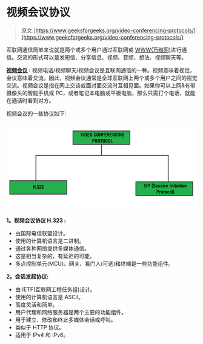 # 视频会议协议

> 原文:[https://www.geeksforgeeks.org/video-conferencing-protocols/](https://www.geeksforgeeks.org/video-conferencing-protocols/)

互联网通信简单来说就是两个或多个用户通过互联网或 [WWW(万维网)](https://www.geeksforgeeks.org/world-wide-web-www/)进行通信。交流的形式可以是发短信、分享信息、视频、音频、想法、视频聊天等。

**<u>视频会议</u> :**
视频电话/视频聊天/视频会议是互联网通信的一种。视频意味着视觉，会议意味着交流。因此，视频会议通常是全球互联网上两个或多个用户之间的视觉交流。视频会议是指在网上交谈或面对面交流时互相见面。如果你可以上网&有带摄像头的智能手机或 PC，或者笔记本电脑或平板电脑，那么只需打个电话，就能在通话时看到对方。

视频会议的一些协议如下:

![](img/75d8aab6e694eb55487f1045f8a443b8.png)

**1。视频会议协议 H.323 :**

*   由国际电信联盟设计。
*   使用的计算机语言是二进制。
*   通过各种网络提供多媒体通信。
*   这是相当复杂的，有延迟的可能。
*   多点控制单元(MCU)、网关、看门人(可选)和终端是一些功能组件。

**2。会话发起协议:**

*   由 IETF(互联网工程任务组)设计。
*   使用的计算机语言是 ASCII。
*   高度灵活和简单。
*   用户代理和网络服务器是两个主要的功能组件。
*   用于建立、修改和终止多媒体会话或呼叫。
*   类似于 HTTP 协议。
*   适用于 IPv4 和 IPv6。